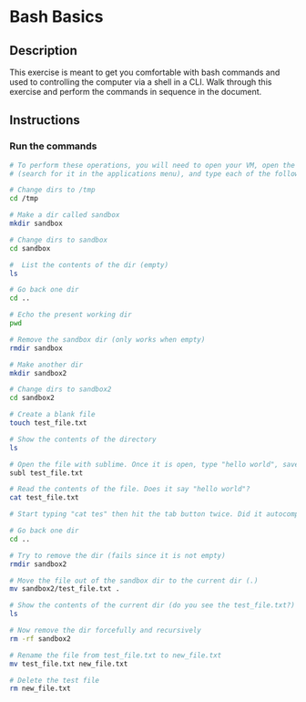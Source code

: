 # Bash Basics

## Description
This exercise is meant to get you comfortable with bash commands and used to controlling the computer via a shell in a CLI. Walk through this exercise and perform the commands in sequence in the document.

## Instructions
### Run the commands
```bash
# To perform these operations, you will need to open your VM, open the "Terminal" application 
# (search for it in the applications menu), and type each of the following commands into the terminal. 

# Change dirs to /tmp
cd /tmp

# Make a dir called sandbox
mkdir sandbox

# Change dirs to sandbox
cd sandbox

#  List the contents of the dir (empty)
ls

# Go back one dir
cd ..

# Echo the present working dir
pwd

# Remove the sandbox dir (only works when empty)
rmdir sandbox

# Make another dir
mkdir sandbox2

# Change dirs to sandbox2
cd sandbox2

# Create a blank file
touch test_file.txt

# Show the contents of the directory
ls

# Open the file with sublime. Once it is open, type "hello world", save the file, and close Sublime
subl test_file.txt

# Read the contents of the file. Does it say "hello world"?
cat test_file.txt

# Start typing "cat tes" then hit the tab button twice. Did it autocomplete to "cat test_file.txt"?

# Go back one dir
cd ..

# Try to remove the dir (fails since it is not empty)
rmdir sandbox2

# Move the file out of the sandbox dir to the current dir (.)
mv sandbox2/test_file.txt .

# Show the contents of the current dir (do you see the test_file.txt?)
ls

# Now remove the dir forcefully and recursively
rm -rf sandbox2

# Rename the file from test_file.txt to new_file.txt
mv test_file.txt new_file.txt

# Delete the test file
rm new_file.txt
```
